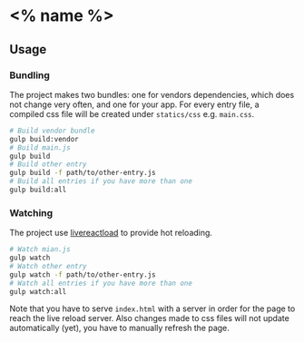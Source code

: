 # <% name %>

## Usage

### Bundling

The project makes two bundles: one for vendors dependencies, which does not change very often, and one for your app. For every entry file, a compiled css file will be created under `statics/css` e.g. `main.css`.

```bash
# Build vendor bundle
gulp build:vendor
# Build main.js
gulp build
# Build other entry
gulp build -f path/to/other-entry.js
# Build all entries if you have more than one
gulp build:all
```

### Watching

The project use [livereactload](https://github.com/milankinen/livereactload) to provide hot reloading.

```bash
# Watch mian.js
gulp watch
# Watch other entry
gulp watch -f path/to/other-entry.js
# Watch all entries if you have more than one
gulp watch:all
```

Note that you have to serve `index.html` with a server in order for the page to reach the live reload server. Also changes made to css files will not update automatically (yet), you have to manually refresh the page.
